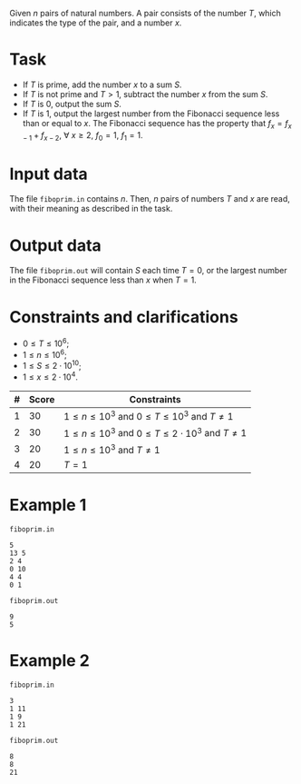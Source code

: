 Given $n$ pairs of natural numbers. A pair consists of the number $T$, which indicates the type of the pair, and a number $x$.

# Task

* If $T$ is prime, add the number $x$ to a sum $S$.
* If $T$ is not prime and $T > 1$, subtract the number $x$ from the sum $S$.
* If $T$ is $0$, output the sum $S$.
* If $T$ is $1$, output the largest number from the Fibonacci sequence less than or equal to $x$.
The Fibonacci sequence has the property that $f_x = f_{x-1} + f_{x-2}$, ∀ $x \ge 2$, $f_0 = 1$, $f_1 = 1$.

# Input data

The file `fiboprim.in` contains $n$. Then, $n$ pairs of numbers $T$ and $x$ are read, with their meaning as described in the task.

# Output data

The file `fiboprim.out` will contain $S$ each time $T = 0$, or the largest number in the Fibonacci sequence less than $x$ when $T = 1$.

# Constraints and clarifications

* $0 \le T \le 10^6$;
* $1 \le n \le 10^6$;
* $1 \le S \le 2 \cdot 10^{10}$;
* $1 \le x \le 2 \cdot 10^4$.

| # | Score | Constraints                                       |
|---|---------|--------------------------------------------------|
| 1 | 30      | $1 \le n \le 10^3$ and $0 \le T \le 10^3$ and $T \neq 1$          |
| 2 | 30      | $1 \le n \le 10^3$ and $0 \le T \le 2 \cdot 10^3$ and $T \neq 1$ |
| 3 | 20      | $1 \le n \le 10^3$ and $T \neq 1$                          |
| 4 | 20      | $T = 1$                                          |

# Example 1

`fiboprim.in`
```
5
13 5
2 4
0 10
4 4
0 1
```

`fiboprim.out`
```
9
5
```

# Example 2

`fiboprim.in`
```
3
1 11
1 9
1 21
```

`fiboprim.out`
```
8
8
21
